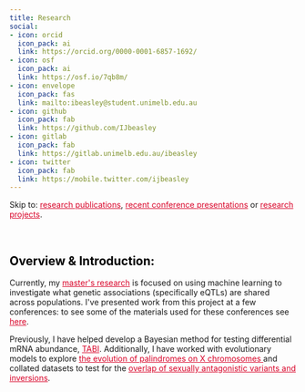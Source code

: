 ```yaml
---
title: Research 
social:
- icon: orcid
  icon_pack: ai
  link: https://orcid.org/0000-0001-6857-1692/
- icon: osf
  icon_pack: ai
  link: https://osf.io/7qb8m/
- icon: envelope
  icon_pack: fas
  link: mailto:ibeasley@student.unimelb.edu.au
- icon: github
  icon_pack: fab
  link: https://github.com/IJbeasley
- icon: gitlab
  icon_pack: fab
  link: https://gitlab.unimelb.edu.au/ibeasley
- icon: twitter
  icon_pack: fab
  link: https://mobile.twitter.com/ijbeasley
---
```


Skip to: <a href="#publications" style="color:#D90429">research publications</a>, <a href="/research/#talks" style="color:#D90429">recent conference presentations</a> or <a href="#projects" style="color:#D90429">research projects</a>.

<br>

<h2 style = "color:black" > Overview & Introduction: </h2>

Currently, my <a href="/project/pop_spec_eqtl"  style="color:#D90429"> master's research</a> is focused on using machine learning to investigate what genetic associations (specifically eQTLs) are shared across populations. I've presented work from this project at a few conferences: to see some of the materials used for these conferences see <a href="/research/#talks"  style="color:#D90429">here</a>. 

Previously, I have helped develop a Bayesian method for testing differential mRNA abundance, 
<a href="/project/TABI" style="color:#D90429">TABI</a>. Additionally, I have worked with evolutionary models to explore <a href="/project/monash_internship" style="color:#D90429"> the evolution of palindromes on X chromosomes </a> and collated datasets to test for the <a href="/project/monash-winter" style="color:#D90429"> overlap of sexually antagonistic variants and inversions</a>.
